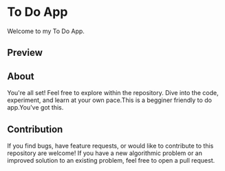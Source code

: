 # To Do App
Welcome to my To Do App.

## Preview


## About 

You're all set! Feel free to explore within the repository. Dive into the code, experiment, and learn at your own pace.This is a begginer friendly to do app.You've got this.


## Contribution 

If you find bugs, have feature requests, or would like to contribute to this repository are welcome! If you have a new algorithmic problem or an improved solution to an existing problem, feel free to open a pull request. 

